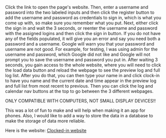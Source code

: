 Click the link to open the page's website. Then, enter a username and password into the two labeled inputs and then click the register button to add the username and password as credentials to sign in, which is what you come up with, so make sure you remember what you put. Next, either click the sign in and wait the 3 seconds, or reenter the username and password with the assigned logins and then click the sign in button. If you do not have any of the fields populated, it will give you an error and say you need both a password and a username. 
Google will warn you that your password and username are not good. For example, for testing, I was using admin for the username and password, which Google did not like and Google will not prompt you to save the username and password you put in.
After waiting 3 seconds, you gain access to the whole website, where you will need to click the load data button and reload the webpage to see the preview log and full log list. After you do that, you can then type your name in and click clock-in to have you name and the current date and time appear in the preview log and full list from most recent to previous. Then you can click the log and calendar nav buttons at the top to go between the 3 different webpages.

ONLY COMPATIBLE WITH COMPUTERS, NOT SMALL DISPLAY DEVICES!!

This was a lot of fun to make and will help when making it an app for phones. Also, I would like to add a way to store the data in a database to make the storage of data more reliable.


Here is the website: [Clocked-in website](https://wisewarwolf.github.io/Final-Project/index.html)
